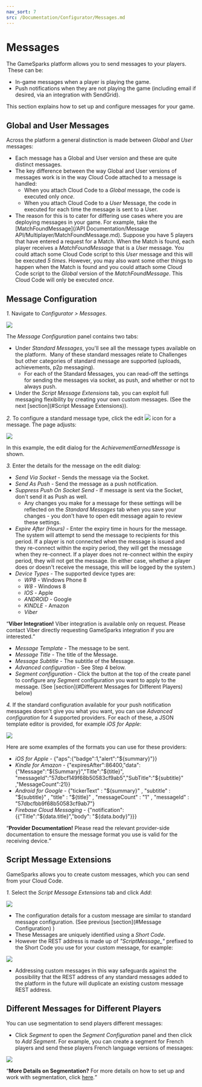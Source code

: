 ```yaml
---
nav_sort: 7
src: /Documentation/Configurator/Messages.md
---
```


# Messages

The GameSparks platform allows you to send messages to your players.  These can be:
* In-game messages when a player is playing the game.
* Push notifications when they are not playing the game (including email if desired, via an integration with SendGrid).

This section explains how to set up and configure messages for your game.

## Global and User Messages

Across the platform a general distinction is made between *Global* and *User* messages:
* Each message has a Global and User version and these are quite distinct messages.
* The key difference between the way Global and User versions of messages work is in the way Cloud Code attached to a message is handled:
  * When you attach Cloud Code to a *Global* message, the code is executed only *once*.
  * When you attach Cloud Code to a *User* Message, the code in executed for each time the message is sent to a User.
* The reason for this is to cater for differing use cases where you are deploying messages in your game. For example, take the [MatchFoundMessage](/API Documentation/Message API/Multiplayer/MatchFoundMessage.md). Suppose you have 5 players that have entered a request for a Match. When the Match is found, each player receives a *MatchFoundMessage* that is a *User* message. You could attach some Cloud Code script to this *User* message and this will be executed *5 times*. However, you may also want some other things to happen when the Match is found and you could attach some Cloud Code script to the *Global* version of the *MatchFoundMessage*. This Cloud Code will only be executed *once*.

## Message Configuration

*1.* Navigate to *Configurator > Messages*.

![](img/Noti/6.png)

The *Message Configuration* panel contains two tabs:
* Under *Standard Messages*, you'll see all the message types available on the platform.  Many of these standard messages relate to Challenges but other categories of standard message are supported (uploads, achievements, p2p messaging).
  * For each of the Standard Messages, you can read-off the settings for sending the messages via socket, as push, and whether or not to always push.
* Under the *Script Message Extensions* tab, you can exploit full messaging flexibility by creating your own custom messages. (See the next [section](#Script Message Extensions)).

*2.* To configure a standard message type, click the edit ![](/img/icons/editicon.png) icon for a message. The page adjusts:

![](img/Noti/14.png)

In this example, the edit dialog for the *AchievementEarnedMessage* is shown.

*3.* Enter the details for the message on the edit dialog:

* *Send Via Socket* \- Sends the message via the Socket.
* *Send As Push* \- Send the message as a push notification.
* *Suppress Push On Socket Send* \- If message is sent via the Socket, don't send it as Push as well.
  * Any changes you make for a message for these settings will be reflected on the *Standard Messages* tab when you save your changes - you don't have to open edit message again to review these settings.
* *Expire After (Hours)* \- Enter the expiry time in hours for the message. The system will attempt to send the message to recipients for this period. If a player is not connected when the message is issued and they re-connect within the expiry period, they will get the message when they re-connect. If a player does not re-connect within the expiry period, they will not get the message. (In either case, whether a player does or doesn't receive the message, this will be logged by the system.)
* *Device Types* - The supported device types are:
  * *WP8* - Windows Phone 8
  * *W8* - Windows 8
  * *IOS* - Apple
  * *ANDROID* - Google
  * *KINDLE* - Amazon
  * *Viber*

<q>**Viber Integration!** Viber integration is available only on request. Please contact Viber directly requesting GameSparks integration if you are interested.</q>
* *Message Template* \- The message to be sent.
* *Message Title* \- The title of the Message.
* *Message Subtitle* \- The subtitle of the Message.
* *Advanced configuration* \- See Step 4 below.
* *Segment configuration* \- Click the button at the top of the create panel to configure any *Segment* configuration you want to apply to the message. (See [section](#Different Messages for Different Players) below)

*4.* If the standard configuration available for your push notification messages doesn't give you what you want, you can use *Advanced configuration* for 4 supported providers. For each of these, a JSON template editor is provided, for example *iOS for Apple*:

![](img/Noti/11.png)

Here are some examples of the formats you can use for these providers:
* *iOS for Apple* \- {"aps":{"badge":1,"alert":"${summary}"}}
* *Kindle for Amazon* \- {"expiresAfter":86400,"data":{"Message":"${Summary}","Title":"${title}", "messageId":"57dbcf149f68b50583cf9ab5","SubTitle":"${subtitle}" ,"MessageCount":21}}
* *Android for Google* \- {"tickerText" : "${summary}" , "subtitle" : "${subtitle}" , "title" : "${title}" , "messageCount" : "1" , "messageId" : "57dbcfbb9f68b50583cf9ab7"}
* *Firebase Cloud Messaging* \- {"notification": {{"Title":"${data.title}","body": "${data.body}"}}}

<q>**Provider Documentation!** Please read the relevant provider-side documentation to ensure the message format you use is valid for the receiving device.</q>

## Script Message Extensions

GameSparks allows you to create custom messages, which you can send from your Cloud Code.

*1.* Select the *Script Message Extensions* tab and click *Add*:

![](img/Noti/12.png)

* The configuration details for a custom message are similar to standard message configuration. (See previous [section](#Message Configuration) )
* These Messages are uniquely identified using a *Short Code*.
* However the REST address is made up of *"ScriptMessage_"* prefixed to the Short Code you use for your custom message, for example:

![](img/Noti/15.png)
* Addressing custom messages in this way safeguards against the possibility that the REST address of any standard messages added to the platform in the future will duplicate an existing custom message REST address.


## Different Messages for Different Players

You can use segmentation to send players different messages:
* Click *Segment* to open the *Segment Configuration* panel and then click to *Add Segment*. For example, you can create a segment for French players and send these players French language versions of messages:

![](img/Noti/13.png)

<q>**More Details on Segmentation?** For more details on how to set up and work with segmentation, click [here](/Documentation/Configurator/Segments.md).</q>
